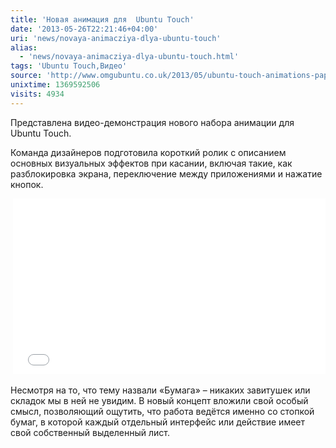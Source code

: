 ```yaml
---
title: 'Новая анимация для  Ubuntu Touch'
date: '2013-05-26T22:21:46+04:00'
uri: 'news/novaya-animacziya-dlya-ubuntu-touch'
alias: 
  - 'news/novaya-animacziya-dlya-ubuntu-touch.html'
tags: 'Ubuntu Touch,Видео'
source: 'http://www.omgubuntu.co.uk/2013/05/ubuntu-touch-animations-paper-motion'
unixtime: 1369592506
visits: 4934
---
```

Представлена видео-демонстрация нового набора анимации для Ubuntu Touch.

Команда дизайнеров подготовила короткий ролик с описанием основных визуальных эффектов при касании, включая такие, как разблокировка экрана, переключение между приложениями и нажатие кнопок.

 <iframe src="//www.youtube.com/embed/BZFcnxQlvZY" frameborder="0" width="500" height="281"></iframe>

Несмотря на то, что тему назвали «Бумага» – никаких завитушек или складок мы в ней не увидим. В новый концепт вложили свой особый смысл, позволяющий ощутить, что работа ведётся именно со стопкой бумаг, в которой каждый отдельный интерфейс или действие имеет свой собственный выделенный лист.
